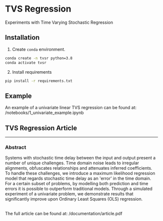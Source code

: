 # TVS Regression

Experiments with Time Varying Stochastic Regression

## Installation 

1. Create `conda`  environment.
```bash
conda create -n tvsr python=3.8
conda activate tvsr
```
2. Install requirements
```bash
pip install -r requirements.txt
```

## Example
An example of a univariate linear TVS regression can be found at:
/notebooks/1_univariate_example.ipynb

## TVS Regression Article
---
<h3><b>Abstract</b></h3>
Systems with stochastic time delay between the input and output present a number of unique challenges. 
Time domain noise leads to irregular alignments, obfuscates relationships and attenuates inferred coefficients. 
To handle these challenges, we introduce a maximum likelihood regression model that regards stochastic time delay as an 'error' in the time domain. For a certain subset of problems, by modelling both prediction and time errors it is possible to outperform traditional models.
Through a simulated experiment of a univariate problem, we demonstrate results that significantly improve upon Ordinary Least Squares (OLS) regression.
<br>
<br>

The full article can be found at:
/documentation/article.pdf
